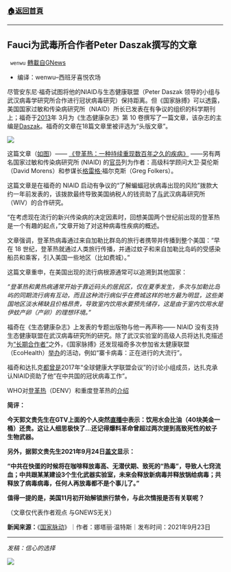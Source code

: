 ###  [:house:返回首頁](https://github.com/ourhimalayas/txt)
---


## Fauci为武毒所合作者Peter Daszak撰写的文章
` wenwu` [轉載自GNews](https://gnews.org/zh-hans/1552970/)

- 编译：wenwu–西班牙喜悦农场


尽管安东尼·福奇试图将他的NIAID与生态健康联盟（Peter Daszak 领导的小组与武汉病毒学研究所合作进行冠状病毒研究）保持距离。但《国家脉搏》可以透露，美国国家过敏和传染病研究所（NIAID）所长已发表在有争议的组织的科学期刊上；福奇于[2013](https://link.springer.com/journal/10393/volumes-and-issues/10-1)年 3月为《生态健康杂志》第 10 卷撰写了一篇文章，该杂志的主编是[Daszak](https://ecohealth.net/journal-editors/)。福奇的文章在18篇文章里被评选为“头版文章”。

![](https://assets.gnews.org/wp-content/uploads/2021/09/unknown-1-23.png)

这篇文章（[如图](https://www.scribd.com/document/527104564/Morens2013-Article-DengueTheContinualRe-Emergence#download&amp;from_embed)）—— [《登革热：一种持续重现数百年之久的疾病》](https://link.springer.com/article/10.1007/s10393-013-0825-7) ——另有两名国家过敏和传染病研究所 (NIAID) 的[官员](https://www.niaid.nih.gov/about/director-contacts)列为作者：高级科学顾问大卫·莫伦斯（David Morens）和参谋长[格雷格·](https://www.linkedin.com/in/gregfolkers/)福尔克斯（Greg Folkers）。

这篇文章是在福奇的 NIAID 启动有争议的“了解蝙蝠冠状病毒出现的风险”拨款大约一年前发表的，该拨款最终导致美国纳税人的钱资助了[与](https://thenationalpulse.com/exclusive/wuhan-lab-scrubs-ccp-awards-ties/)武汉病毒研究所（WIV）的合作研究。

“在考虑现在流行的新兴传染病的决定因素时，回想美国两个世纪前出现的登革热是一个有趣的起点，”文章开始了对这种病毒性疾病的概述。

文章强调，登革热病毒通过来自加勒比群岛的旅行者携带并传播到整个美国：“早在 18 世纪，登革热就通过人类旅行传播，并通过蚊子和来自加勒比岛屿的受感染船员和乘客，引入美国一些地区（比如费城）。”

这篇文章重申，在美国出现的流行病根源通常可以追溯到其他国家：

*“*登革热和黄热病通常开始于靠近码头的居民区，仅在夏季发生，多次与加勒比岛屿的同期流行病有互动，而且这种流行病似乎在费城这样的地方最为明显，这些美国地区淡水稀缺且价格昂贵，导致室内饮用水要预先储存，这是由于室内饮用水是伊蚊产卵（产卵）的理想环境。*”*

福奇在《生态健康杂志》上发表的专题出版物与他一再声称—— NIAID 没有支持生态健康联盟在武汉病毒研究所的研究。除了武汉实验室的高级人员将达扎克描述为[“长期合作者”](https://thenationalpulse.com/breaking/wuhan-bat-lady-thanks-nih-and-daszak/)之外，《国家脉搏》还发现福奇多次参加省太健康联盟（EcoHealth）[举办](https://thenationalpulse.com/exclusive/fauci-daszak-ecohealth-ties/)的活动，例如“寨卡病毒：正在进行的大流行”。

福奇和达扎克[都曾是](https://thenationalpulse.com/exclusive/peter-daszak-admits-china-coronavirus-work-funded-by-nih/)2017年“全球健康大学联盟会议”的讨论小组成员，达扎克承认NIAID资助了他”在中共国的冠状病毒工作”。

WHO对[登革热](https://baike.baidu.com/item/%E7%99%BB%E9%9D%A9%E7%83%AD/1458421)（DENV）和重度登革热的[介绍](https://www.who.int/en/news-room/fact-sheets/detail/dengue-and-severe-dengue)

**简评：**

**今天郭文贵先生在GTV上面的个人突然[直播中](https://gtv.org/video/id=614dfbb242a8af3151a4c69c)表示：饮用水会比油（40块美金一桶）还贵。这让人细思极快了…还记得爆料革命曾超过两次提到高致死性的蚊子生物武器。**

**另外，据郭文贵先生2021年9月24日[盖文](https://gettr.com/post/pc36ln05b0)显示：**

**“中共在快蛋的时候将在咖啡释放毒高、无潜伏期、致死的“热毒”，导致人七窍流血；中共跟某某建设3个生化武器实验室，未来会释放新病毒并释放锅给病毒；共释放了病毒病毒，任何人再放毒都不是个事儿了。”**

**值得一提的是，美国11月初开始解锁旅行禁令，与此次情报是否有关联呢？**

（文章仅代表作者观点 与GNEWS无关）

**新闻来源：**《[国家脉动](https://thenationalpulse.com/exclusive/exc-fauci-authored-article-for-wuhan-lab-collaborator-peter-daszak/)》｜作者：娜塔丽·温特斯｜发布时间：2021年9月23日

* * *

*发稿：信心的选择*

![](https://assets.gnews.org/wp-content/uploads/2021/09/GNEWS_CH.-2.jpeg)
